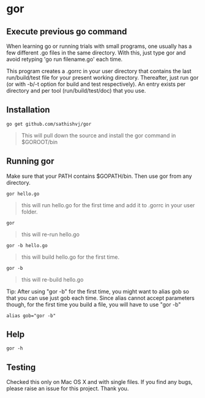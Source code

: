 gor
===

## Execute previous go command
When learning go or running trials with small programs, one usually has a few different .go files in the same directory.  With this, just type gor and avoid retyping 'go run filename.go' each time.  

This program creates a .gorrc in your user directory that contains the last run/build/test file for your present working directory.  Thereafter, just run gor (or with -b/-t option for build and test respectively).  An entry exists per directory and per tool (run/build/test/doc) that you use.

## Installation
```
go get github.com/sathishvj/gor
```

> This will pull down the source and install the gor command in $GOROOT/bin

## Running gor
Make sure that your PATH contains $GOPATH/bin.  Then use gor from any directory.

```
gor hello.go 
```
> this will run hello.go for the first time and add it to .gorrc in your user folder.

```
gor
```

> this will re-run hello.go

```
gor -b hello.go
```

> this will build hello.go for the first time.

```
gor -b 
```

> this will re-build hello.go

Tip: After using "gor -b" for the first time, you might want to alias gob so that you can use just gob each time.  Since alias cannot accept parameters though, for the first time you build a file, you will have to use "gor -b"
```
alias gob="gor -b"
```

## Help
```
gor -h
```

## Testing
Checked this only on Mac OS X and with single files. If you find any bugs, please raise an issue for this project.  Thank you.
